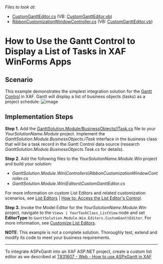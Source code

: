 
*Files to look at*:
* [CustomGanttEditor.cs](./CS/GanttSolution.Module.Win/Editors/CustomGanttEditor.cs) (VB: [CustomGanttEditor.vb](./VB/GanttSolution.Module.Win/Editors/CustomGanttEditor.vb))
* [RibbonCustomizationWindowController.cs](./CS/GanttSolution.Module.Win/Controllers/RibbonCustomizationWindowController.cs) (VB: [CustomGanttEditor.vb](./VB/GanttSolution.Module.Win/Controllers/RibbonCustomizationWindowController.vb))

# How to Use the Gantt Control to Display a List of Tasks in XAF WinForms Apps

## Scenario

This example demonstrates the simplest integration solution for the [Gantt Control](https://docs.devexpress.com/WindowsForms/401173/controls-and-libraries/gantt-control/gantt-control) in XAF. Gantt will display a list of business objects (tasks) as a project schedule:
![image](https://user-images.githubusercontent.com/14300209/82027691-4d5a0b00-969d-11ea-936f-a68f863d9f8a.png)

## Implementation Steps

**Step 1.** Add the [GanttSolution.Module/BusinessObjects/ITask.cs](./CS/GanttSolution.Module/BusinessObjects/ITask.cs) file to your *YourSolutionName.Module* project. Implement the *GanttSolution.Module.BusinessObjects.ITask* interface in the business class that will be a task record in the Gantt Control data source (research *GanttSolution.Module.BusinessObjects.Task.cs* for details).

**Step 2.** Add the following files to the *YourSolutionName.Module.Win* project and build your solution:
  
  - *GanttSolution.Module.Win\Controllers\RibbonCustomizationWindowController.cs*
  - *GanttSolution.Module.Win\Editors\CustomGanttEditor.cs*
  
For more information on custom List Editors and related customization scenarios, see [List Editors](https://docs.devexpress.com/eXpressAppFramework/113189/concepts/ui-construction/list-editors) | [How to: Access the List Editor's Control](https://docs.devexpress.com/eXpressAppFramework/112814/task-based-help/scheduler-and-notifications/how-to-access-the-list-editors-control).

**Step 3.** Invoke the Model Editor for the *YourSolutionName.Module.Win* project, navigate to the `Views | YourTaskClass_ListView` node and set **EditorType** to `GanttSolution.Module.Win.Editors.CustomGanttEditor`. For more information, see [Customize List Editors](https://docs.devexpress.com/eXpressAppFramework/113189/concepts/ui-construction/list-editors#customize-list-editors).

**NOTE**: This example is not a complete solution. Thoroughly test, extend and modify its code to meet your business requirements.

---
To integrate ASPxGantt into an XAF ASP.NET project, create a custom list editor as we described at [T831607 - Web - How to use ASPxGantt in XAF](https://supportcenter.devexpress.com/internal/ticket/details/T831607#)